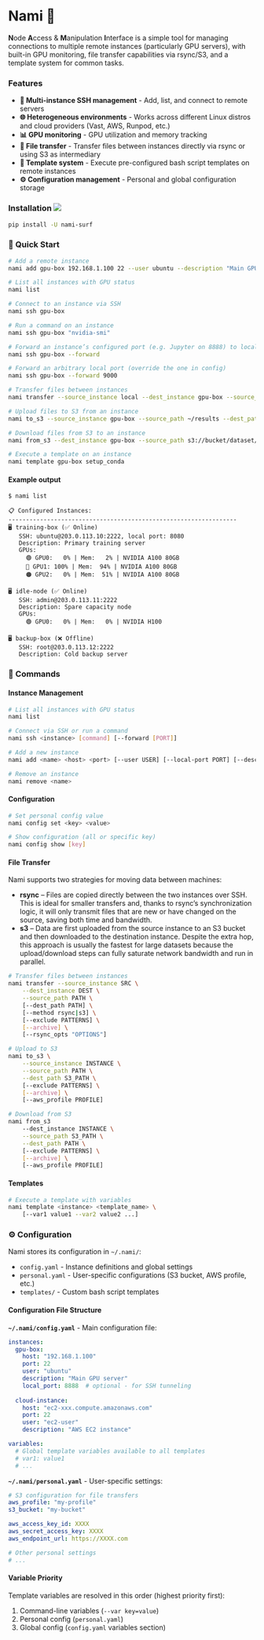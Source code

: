 # Nami 🌊

**N**ode **A**ccess & **M**anipulation **I**nterface is a simple tool for managing connections to multiple remote instances (particularly GPU servers), with built-in GPU monitoring, file transfer capabilities via rsync/S3, and a template system for common tasks.

### Features

- **🔗 Multi-instance SSH management** - Add, list, and connect to remote servers
- **🌐 Heterogeneous environments** - Works across different Linux distros and cloud providers (Vast, AWS, Runpod, etc.)
- **📊 GPU monitoring** - GPU utilization and memory tracking
- **📁 File transfer** - Transfer files between instances directly via rsync or using S3 as intermediary
- **📜 Template system** - Execute pre-configured bash script templates on remote instances  
- **⚙️ Configuration management** - Personal and global configuration storage

### Installation <img src="https://img.shields.io/pypi/v/nami-surf?color=blue&style=flat-square">

```bash
pip install -U nami-surf
```

### 🚀 Quick Start

```bash
# Add a remote instance
nami add gpu-box 192.168.1.100 22 --user ubuntu --description "Main GPU server"

# List all instances with GPU status
nami list

# Connect to an instance via SSH  
nami ssh gpu-box

# Run a command on an instance
nami ssh gpu-box "nvidia-smi"

# Forward an instance’s configured port (e.g. Jupyter on 8888) to localhost
nami ssh gpu-box --forward

# Forward an arbitrary local port (override the one in config)
nami ssh gpu-box --forward 9000

# Transfer files between instances
nami transfer --source_instance local --dest_instance gpu-box --source_path ./data --dest_path ~/data

# Upload files to S3 from an instance
nami to_s3 --source_instance gpu-box --source_path ~/results --dest_path s3://bucket/experiment1/

# Download files from S3 to an instance  
nami from_s3 --dest_instance gpu-box --source_path s3://bucket/dataset/ --dest_path ~/data/

# Execute a template on an instance
nami template gpu-box setup_conda
```

#### Example output
```text
$ nami list

📋 Configured Instances:
-----------------------------------------------------------------
🖥️ training-box (✅ Online)
   SSH: ubuntu@203.0.113.10:2222, local port: 8080
   Description: Primary training server
   GPUs:
     🟢 GPU0:   0% | Mem:   2% | NVIDIA A100 80GB
     🔴 GPU1: 100% | Mem:  94% | NVIDIA A100 80GB
     🟠 GPU2:   0% | Mem:  51% | NVIDIA A100 80GB

🖥️ idle-node (✅ Online)
   SSH: admin@203.0.113.11:2222
   Description: Spare capacity node
   GPUs:
     🟢 GPU0:   0% | Mem:   0% | NVIDIA H100

🖥️ backup-box (❌ Offline)
   SSH: root@203.0.113.12:2222
   Description: Cold backup server
```

### 🔧 Commands

#### Instance Management
```bash
# List all instances with GPU status
nami list

# Connect via SSH or run a command
nami ssh <instance> [command] [--forward [PORT]]

# Add a new instance
nami add <name> <host> <port> [--user USER] [--local-port PORT] [--description DESC]

# Remove an instance
nami remove <name>

```

#### Configuration
```bash
# Set personal config value
nami config set <key> <value>

# Show configuration (all or specific key)
nami config show [key]
```

#### File Transfer

Nami supports two strategies for moving data between machines:

- **rsync** – Files are copied directly between the two instances over SSH. This is ideal for smaller transfers and, thanks to rsync’s synchronization logic, it will only transmit files that are new or have changed on the source, saving both time and bandwidth.
- **s3** – Data are first uploaded from the source instance to an S3 bucket and then downloaded to the destination instance. Despite the extra hop, this approach is usually the fastest for large datasets because the upload/download steps can fully saturate network bandwidth and run in parallel.

```bash
# Transfer files between instances
nami transfer --source_instance SRC \
    --dest_instance DEST \
    --source_path PATH \
    [--dest_path PATH] \
    [--method rsync|s3] \
    [--exclude PATTERNS] \
    [--archive] \
    [--rsync_opts "OPTIONS"]

# Upload to S3
nami to_s3 \
    --source_instance INSTANCE \
    --source_path PATH \
    --dest_path S3_PATH \
    [--exclude PATTERNS] \
    [--archive] \
    [--aws_profile PROFILE]

# Download from S3  
nami from_s3 
    --dest_instance INSTANCE \
    --source_path S3_PATH \
    --dest_path PATH \
    [--exclude PATTERNS] \
    [--archive] \
    [--aws_profile PROFILE]
```

#### Templates
```bash
# Execute a template with variables
nami template <instance> <template_name> \
    [--var1 value1 --var2 value2 ...]
```

### ⚙️ Configuration

Nami stores its configuration in `~/.nami/`:

- `config.yaml` - Instance definitions and global settings
- `personal.yaml` - User-specific configurations (S3 bucket, AWS profile, etc.)
- `templates/` - Custom bash script templates

#### Configuration File Structure

**`~/.nami/config.yaml`** - Main configuration file:
```yaml
instances:
  gpu-box:
    host: "192.168.1.100"
    port: 22
    user: "ubuntu"
    description: "Main GPU server"
    local_port: 8888  # optional - for SSH tunneling
  
  cloud-instance:
    host: "ec2-xxx.compute.amazonaws.com"
    port: 22
    user: "ec2-user"
    description: "AWS EC2 instance"

variables:
  # Global template variables available to all templates
  # var1: value1
  # ...
```

**`~/.nami/personal.yaml`** - User-specific settings:
```yaml
# S3 configuration for file transfers
aws_profile: "my-profile"
s3_bucket: "my-bucket"

aws_access_key_id: XXXX
aws_secret_access_key: XXXX
aws_endpoint_url: https://XXXX.com

# Other personal settings
# ...
```

#### Variable Priority
Template variables are resolved in this order (highest priority first):
1. Command-line variables (`--var key=value`)
2. Personal config (`personal.yaml`)
3. Global config (`config.yaml` variables section)
